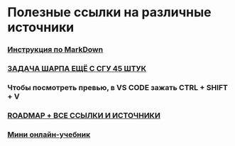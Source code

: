 # Полезные ссылки на различные источники

### [Инструкция по MarkDown](https://gist.github.com/Jekins/2bf2d0638163f1294637)
### [ЗАДАЧА ШАРПА ЕЩЁ С СГУ 45 ШТУК](https://acm.sgu.ru/lang/login.php)
### Чтобы посмотреть превью, в VS CODE зажать CTRL + SHIFT + V
### [ROADMAP + ВСЕ ССЫЛКИ И ИСТОЧНИКИ](https://github.com/milanm/DotNet-Developer-Roadmap?tab=readme-ov-file)
### [Мини онлайн-учебник](https://professorweb.ru/my/csharp/charp_theory/level1/index.php)
